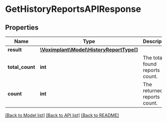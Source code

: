 # GetHistoryReportsAPIResponse

## Properties
Name | Type | Description | Notes
------------ | ------------- | ------------- | -------------
**result** | [**\Voximplant\Model\HistoryReportType[]**](HistoryReportType.md) |  | [optional] 
**total_count** | **int** | The total found reports count. | [optional] 
**count** | **int** | The returned reports count. | [optional] 

[[Back to Model list]](../README.md#documentation-for-models) [[Back to API list]](../README.md#documentation-for-api-endpoints) [[Back to README]](../README.md)


